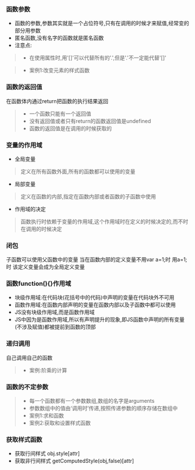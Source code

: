 ### 函数参数
* 函数的参数,参数其实就是一个占位符号,只有在调用的时候才来赋值,经常变的部分用参数
* 匿名函数,没有名字的函数就是匿名函数
* 注意点:

> * 在使用属性时,用'[]'可以代替所有的'.',但是'.'不一定能代替'[]'

>* 案例1:改变元素的样式函数

### 函数的返回值
在函数体内通过return把函数的执行结果返回
> * 一个函数只能有一个返回值
> * 没有返回值或者只有return的函数返回值是undefined
> * 函数的返回值是在调用的时候获取的

### 变量的作用域
* 全局变量 

> 定义在所有函数外面,所有的函数都可以使用的变量

* 局部变量

> 定义在函数的内部,指定在函数内部或者函数的子函数中使用

* 作用域的决定

> 函数执行时依赖于变量的作用域,这个作用域时在定义的时候决定的,而不时在调用的时候决定

### 闭包
子函数可以使用父函数中的变量
当在函数内部的定义变量不用var a=1;时 用a=1;时 该定义变量会成为全局定义变量

### 函数function(){}作用域
* 块级作用域:在代码块(花括号中的代码)中声明的变量在代码块外不可用
* 函数作用域:在函数内部声明的变量在函数内部以及子函数中都可以使用
* JS没有块级作用域,而是函数作用域
* JS中因为是函数作用域,所以有声明提升的现象,即JS函数中声明的所有变量(不涉及赋值)都被提前到函数的顶部

### 递归调用
自己调用自己的函数

> * 案例:阶乘的计算

### 函数的不定参数
> * 每一个函数都有一个参数数组,数组的名字是arguments
> * 参数数组中的值由‘调用时’传递,按照传递参数的顺序存储在数组中
> * 案例1:求和函数
> * 案例2:获取和设置样式函数

### 获取样式函数
* 获取行间样式 obj.style[attr]
* 获取非行间样式 getComputedStyle(obj,false)[attr]